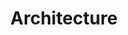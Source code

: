 ---
layout: layouts/collection.njk
title: Architecture
navtitle: Architecture
permalink: /architecture/index.html
tags:
  - nav
photos:
  - alt: Blurred vision - August 2017
    title: Blurred vision
    subtitle: August 2017
    image: /static/img/architecture/1.jpg
    large_image: /static/img/architecture/1_1.jpg
    orientation: 'landscape'
  - alt: Blurred vision - August 2017
    title: Blurred vision
    subtitle: August 2017
    image: /static/img/architecture/2.jpg
    large_image: /static/img/architecture/2_1.jpg
    orientation: 'landscape'
  - alt: London’s structure - October 2017
    title: London’s structure
    subtitle: October 2017
    image: /static/img/architecture/3.jpg
    large_image: /static/img/architecture/3_1.jpg
    orientation: 'landscape'
  - alt: London’s structure
    title: London’s structure - October 2017
    image: /static/img/architecture/4.jpg
    subtitle: October 2017
    large_image: /static/img/architecture/4_1.jpg
    orientation: 'landscape'
  - alt: Iceland’s structure - March 2017
    title: Iceland’s structure
    subtitle: March 2017
    image: /static/img/architecture/5.jpg
    large_image: /static/img/architecture/5_1.jpg
    orientation: 'landscape'
  - alt: Iceland’s structure - March 2017
    title: Iceland’s structure
    subtitle: March 2017
    image: /static/img/architecture/6.jpg
    large_image: /static/img/architecture/6_1.jpg
    orientation: 'landscape'
  - alt: Cape Verde - June 2018
    title: Cape Verde
    subtitle: June 2018
    image: /static/img/architecture/7.jpg
    large_image: /static/img/architecture/7_1.jpg
    orientation: 'landscape'
  - alt: Cape Verde - June 2018
    title: Cape Verde
    subtitle: June 2018
    image: /static/img/architecture/8.jpg
    large_image: /static/img/architecture/8_1.jpg
    orientation: 'landscape'
  - alt: Rome
    title: Rome
    image: /static/img/architecture/9.jpg
    large_image: /static/img/architecture/9_1.jpg
    orientation: 'landscape'
  - alt: Night lights - January 2016
    title: Night lights
    subtitle: January 2016
    image: /static/img/architecture/10.jpg
    large_image: /static/img/architecture/10_1.jpg
    orientation: 'landscape'
  - alt: Night lights - January 2016
    title: Night lights
    subtitle: January 2016
    image: /static/img/architecture/11.jpg
    large_image: /static/img/architecture/11_1.jpg
    orientation: 'landscape'
  - alt: Brighton beach
    title: Brighton beach
    image: /static/img/architecture/12.jpg
    large_image: /static/img/architecture/12_1.jpg
    orientation: 'portrait'
  - alt: Brighton beach
    title: Brighton beach
    image: /static/img/architecture/13.jpg
    large_image: /static/img/architecture/13_1.jpg
    orientation: 'landscape'
---